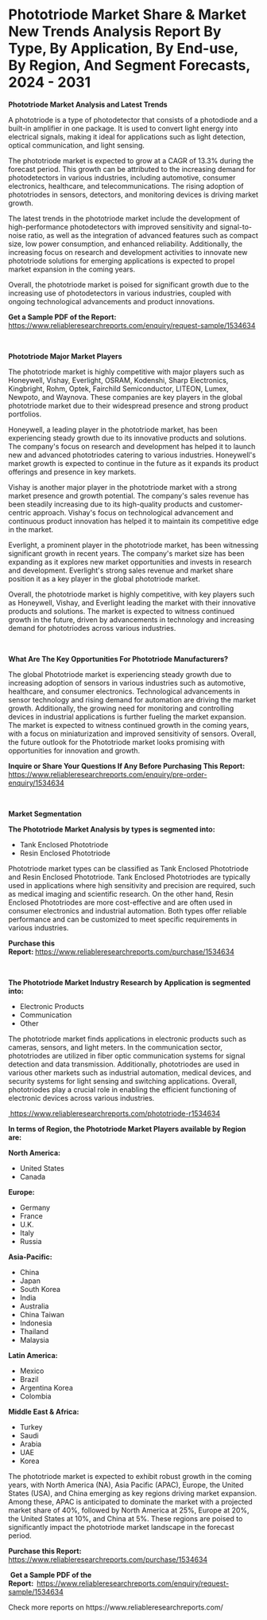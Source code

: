 <p><h1>Phototriode Market Share & Market New Trends Analysis Report By Type, By Application, By End-use, By Region, And Segment Forecasts, 2024 - 2031</h1></p><p><strong>Phototriode Market Analysis and Latest Trends</strong></p>
<p><p>A phototriode is a type of photodetector that consists of a photodiode and a built-in amplifier in one package. It is used to convert light energy into electrical signals, making it ideal for applications such as light detection, optical communication, and light sensing.</p><p>The phototriode market is expected to grow at a CAGR of 13.3% during the forecast period. This growth can be attributed to the increasing demand for photodetectors in various industries, including automotive, consumer electronics, healthcare, and telecommunications. The rising adoption of phototriodes in sensors, detectors, and monitoring devices is driving market growth.</p><p>The latest trends in the phototriode market include the development of high-performance photodetectors with improved sensitivity and signal-to-noise ratio, as well as the integration of advanced features such as compact size, low power consumption, and enhanced reliability. Additionally, the increasing focus on research and development activities to innovate new phototriode solutions for emerging applications is expected to propel market expansion in the coming years.</p><p>Overall, the phototriode market is poised for significant growth due to the increasing use of photodetectors in various industries, coupled with ongoing technological advancements and product innovations.</p></p>
<p><strong>Get a Sample PDF of the Report:&nbsp;</strong> <a href="https://www.reliableresearchreports.com/enquiry/request-sample/1534634">https://www.reliableresearchreports.com/enquiry/request-sample/1534634</a></p>
<p>&nbsp;</p>
<p><strong>Phototriode Major Market Players</strong></p>
<p><p>The phototriode market is highly competitive with major players such as Honeywell, Vishay, Everlight, OSRAM, Kodenshi, Sharp Electronics, Kingbright, Rohm, Optek, Fairchild Semiconductor, LITEON, Lumex, Newpoto, and Waynova. These companies are key players in the global phototriode market due to their widespread presence and strong product portfolios.</p><p>Honeywell, a leading player in the phototriode market, has been experiencing steady growth due to its innovative products and solutions. The company's focus on research and development has helped it to launch new and advanced phototriodes catering to various industries. Honeywell's market growth is expected to continue in the future as it expands its product offerings and presence in key markets.</p><p>Vishay is another major player in the phototriode market with a strong market presence and growth potential. The company's sales revenue has been steadily increasing due to its high-quality products and customer-centric approach. Vishay's focus on technological advancement and continuous product innovation has helped it to maintain its competitive edge in the market.</p><p>Everlight, a prominent player in the phototriode market, has been witnessing significant growth in recent years. The company's market size has been expanding as it explores new market opportunities and invests in research and development. Everlight's strong sales revenue and market share position it as a key player in the global phototriode market.</p><p>Overall, the phototriode market is highly competitive, with key players such as Honeywell, Vishay, and Everlight leading the market with their innovative products and solutions. The market is expected to witness continued growth in the future, driven by advancements in technology and increasing demand for phototriodes across various industries.</p></p>
<p>&nbsp;</p>
<p><strong>What Are The Key Opportunities For Phototriode Manufacturers?</strong></p>
<p><p>The global Phototriode market is experiencing steady growth due to increasing adoption of sensors in various industries such as automotive, healthcare, and consumer electronics. Technological advancements in sensor technology and rising demand for automation are driving the market growth. Additionally, the growing need for monitoring and controlling devices in industrial applications is further fueling the market expansion. The market is expected to witness continued growth in the coming years, with a focus on miniaturization and improved sensitivity of sensors. Overall, the future outlook for the Phototriode market looks promising with opportunities for innovation and growth.</p></p>
<p><strong>Inquire or Share Your Questions If Any Before Purchasing This Report:</strong> <a href="https://www.reliableresearchreports.com/enquiry/pre-order-enquiry/1534634">https://www.reliableresearchreports.com/enquiry/pre-order-enquiry/1534634</a></p>
<p>&nbsp;</p>
<p><strong>Market Segmentation</strong></p>
<p><strong>The Phototriode Market Analysis by types is segmented into:</strong></p>
<p><ul><li>Tank Enclosed Phototriode</li><li>Resin Enclosed Phototriode</li></ul></p>
<p><p>Phototriode market types can be classified as Tank Enclosed Phototriode and Resin Enclosed Phototriode. Tank Enclosed Phototriodes are typically used in applications where high sensitivity and precision are required, such as medical imaging and scientific research. On the other hand, Resin Enclosed Phototriodes are more cost-effective and are often used in consumer electronics and industrial automation. Both types offer reliable performance and can be customized to meet specific requirements in various industries.</p></p>
<p><strong>Purchase this Report:&nbsp;</strong><a href="https://www.reliableresearchreports.com/purchase/1534634">https://www.reliableresearchreports.com/purchase/1534634</a></p>
<p>&nbsp;</p>
<p><strong>The Phototriode Market Industry Research by Application is segmented into:</strong></p>
<p><ul><li>Electronic Products</li><li>Communication</li><li>Other</li></ul></p>
<p><p>The phototriode market finds applications in electronic products such as cameras, sensors, and light meters. In the communication sector, phototriodes are utilized in fiber optic communication systems for signal detection and data transmission. Additionally, phototriodes are used in various other markets such as industrial automation, medical devices, and security systems for light sensing and switching applications. Overall, phototriodes play a crucial role in enabling the efficient functioning of electronic devices across various industries.</p></p>
<p><a href="https://www.reliableresearchreports.com/phototriode-r1534634">&nbsp;https://www.reliableresearchreports.com/phototriode-r1534634</a></p>
<p><strong>In terms of Region, the Phototriode Market Players available by Region are:</strong></p>
<p>
    <p> <strong> North America: </strong>
        <ul>
            <li>United States</li>
            <li>Canada</li>
        </ul>
        </p> 
    <p> <strong> Europe: </strong>
        <ul>
            <li>Germany</li>
            <li>France</li>
            <li>U.K.</li>
            <li>Italy</li>
            <li>Russia</li>
        </ul>
        </p> 
    <p> <strong> Asia-Pacific: </strong>
        <ul>
            <li>China</li>
            <li>Japan</li>
            <li>South Korea</li>
            <li>India</li>
            <li>Australia</li>
            <li>China Taiwan</li>
            <li>Indonesia</li>
            <li>Thailand</li>
            <li>Malaysia</li>
        </ul>
        </p> 
    <p> <strong> Latin America: </strong>
        <ul>
            <li>Mexico</li>
            <li>Brazil</li>
            <li>Argentina Korea</li>
            <li>Colombia</li>
        </ul>
        </p> 
    <p> <strong> Middle East & Africa: </strong>
        <ul>
            <li>Turkey</li>
            <li>Saudi</li>
            <li>Arabia</li>
            <li>UAE</li>
            <li>Korea</li>
        </ul>
    </p>
    </p>
<p><p>The phototriode market is expected to exhibit robust growth in the coming years, with North America (NA), Asia Pacific (APAC), Europe, the United States (USA), and China emerging as key regions driving market expansion. Among these, APAC is anticipated to dominate the market with a projected market share of 40%, followed by North America at 25%, Europe at 20%, the United States at 10%, and China at 5%. These regions are poised to significantly impact the phototriode market landscape in the forecast period.</p></p>
<p><strong>Purchase this Report: </strong><a href="https://www.reliableresearchreports.com/purchase/1534634">https://www.reliableresearchreports.com/purchase/1534634</a></p>
<p>&nbsp;<strong>Get a Sample PDF of the Report:&nbsp;&nbsp;</strong><a href="https://www.reliableresearchreports.com/enquiry/request-sample/1534634">https://www.reliableresearchreports.com/enquiry/request-sample/1534634</a></p>
<p><strong></strong></p>
<p>Check more reports on https://www.reliableresearchreports.com/</p>